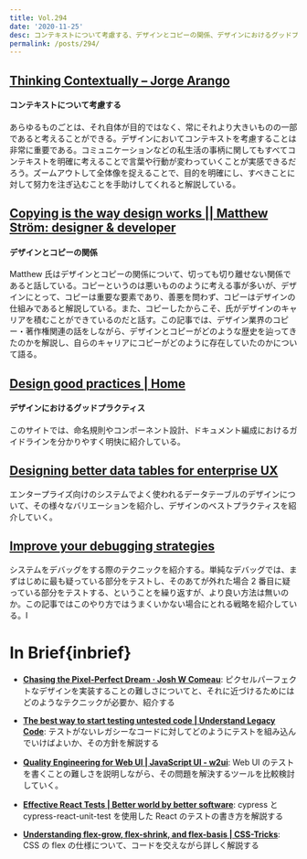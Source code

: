 ```yaml
---
title: Vol.294
date: '2020-11-25'
desc: コンテキストについて考慮する、デザインとコピーの関係、デザインにおけるグッドプラクティス、ほか計10リンク
permalink: /posts/294/
---
```


## [Thinking Contextually – Jorge Arango](https://jarango.com/2020/11/11/thinking-contextually/)

#### コンテキストについて考慮する

あらゆるものごとは、それ自体が目的ではなく、常にそれより大きいものの一部であると考えることができる。デザインにおいてコンテキストを考慮することは非常に重要である。コミュニケーションなどの私生活の事柄に関してもすべてコンテキストを明確に考えることで言葉や行動が変わっていくことが実感できるだろう。ズームアウトして全体像を捉えることで、目的を明確にし、すべきことに対して努力を注ぎ込むことを手助けしてくれると解説している。

## [Copying is the way design works || Matthew Ström: designer & developer](https://matthewstrom.com/writing/copying/)

#### デザインとコピーの関係

Matthew 氏はデザインとコピーの関係について、切っても切り離せない関係であると話している。コピーというのは悪いもののように考える事が多いが、デザインにとって、コピーは重要な要素であり、善悪を問わず、コピーはデザインの仕組みであると解説している。また、コピーしたからこそ、氏がデザインのキャリアを積むことができているのだと話す。この記事では、デザイン業界のコピー・著作権関連の話をしながら、デザインとコピーがどのような歴史を辿ってきたのかを解説し、自らのキャリアにコピーがどのように存在していたのかについて語る。

## [Design good practices | Home](https://goodpractices.design/)

#### デザインにおけるグッドプラクティス

このサイトでは、命名規則やコンポーネント設計、ドキュメント編成におけるガイドラインを分かりやすく明快に紹介している。

## [Designing better data tables for enterprise UX](https://uxdesign.cc/data-table-for-enterprise-ux-cb48fb9fdf1e)

エンタープライズ向けのシステムでよく使われるデータテーブルのデザインについて、その様々なバリエーションを紹介し、デザインのベストプラクティスを紹介していく。

## [Improve your debugging strategies](https://www.functionize.com/blog/improve-your-debugging-strategies/)

システムをデバッグをする際のテクニックを紹介する。単純なデバッグでは、まずはじめに最も疑っている部分をテストし、そのあてが外れた場合 2 番目に疑っている部分をテストする、ということを繰り返すが、より良い方法は無いのか。この記事ではこのやり方ではうまくいかない場合にとれる戦略を紹介している。I

# In Brief{inbrief}

- **[Chasing the Pixel-Perfect Dream · Josh W Comeau](https://joshwcomeau.com/css/pixel-perfection/)**: ピクセルパーフェクトなデザインを実装することの難しさについてと、それに近づけるためにはどのようなテクニックが必要か、紹介する

- **[The best way to start testing untested code | Understand Legacy Code](https://understandlegacycode.com/blog/best-way-to-start-testing-untested-code/)**: テストがないレガシーなコードに対してどのようにテストを組み込んでいけばよいか、その方針を解説する

- **[Quality Engineering for Web UI | JavaScript UI - w2ui](http://w2ui.com/web/blog/14/Quality-Engineering-for-Web-UI)**: Web UI のテストを書くことの難しさを説明しながら、その問題を解決するツールを比較検討していく。

- **[Effective React Tests | Better world by better software](https://glebbahmutov.com/blog/effective-react-tests/index.html)**: cypress と cypress-react-unit-test を使用した React のテストの書き方を解説する

- **[Understanding flex-grow, flex-shrink, and flex-basis | CSS-Tricks](https://css-tricks.com/understanding-flex-grow-flex-shrink-and-flex-basis/)**: CSS の flex の仕様について、コードを交えながら詳しく解説する
